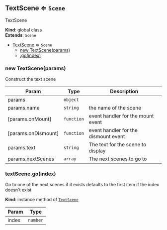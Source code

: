 <a name="TextScene"></a>

## TextScene ⇐ <code>Scene</code>
TextScene

**Kind**: global class  
**Extends**: <code>Scene</code>  

* [TextScene](#TextScene) ⇐ <code>Scene</code>
    * [new TextScene(params)](#new_TextScene_new)
    * [.go(index)](#TextScene+go)

<a name="new_TextScene_new"></a>

### new TextScene(params)
Construct the text scene


| Param | Type | Description |
| --- | --- | --- |
| params | <code>object</code> |  |
| params.name | <code>string</code> | the name of the scene |
| [params.onMount] | <code>function</code> | event handler for the mount event |
| [params.onDismount] | <code>function</code> | event handler for the dismount event |
| params.text | <code>string</code> | The text for the scene to display |
| params.nextScenes | <code>array</code> | The next scenes to go to |

<a name="TextScene+go"></a>

### textScene.go(index)
Go to one of the next scenes if it exists
defaults to the first item if the index doesn't exist

**Kind**: instance method of [<code>TextScene</code>](#TextScene)  

| Param | Type |
| --- | --- |
| index | <code>number</code> | 

